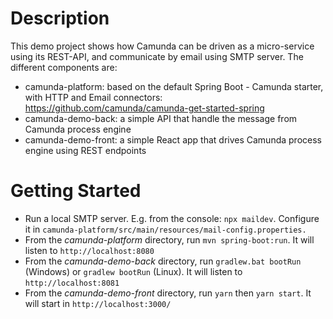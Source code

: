 # Description

This demo project shows how Camunda can be driven as a micro-service using its REST-API, and communicate by email using SMTP server.
The different components are:

- camunda-platform: based on the default Spring Boot - Camunda starter, with HTTP and Email connectors:
    https://github.com/camunda/camunda-get-started-spring
- camunda-demo-back: a simple API that handle the message from Camunda process engine
- camunda-demo-front: a simple React app that drives Camunda process engine using REST endpoints

# Getting Started

- Run a local SMTP server. E.g. from the console: `npx maildev`. Configure it in `camunda-platform/src/main/resources/mail-config.properties.`
- From the *camunda-platform* directory, run `mvn spring-boot:run`. It will listen to `http://localhost:8080`
- From the *camunda-demo-back* directory, run `gradlew.bat bootRun` (Windows) or `gradlew bootRun` (Linux). It will listen to `http://localhost:8081`
- From the *camunda-demo-front* directory, run `yarn` then `yarn start`. It will start in `http://localhost:3000/`
